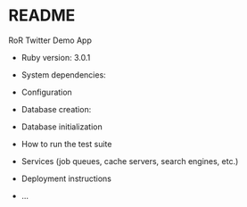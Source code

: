 # README

RoR Twitter Demo App

* Ruby version: 3.0.1

* System dependencies:

* Configuration

* Database creation: 

* Database initialization

* How to run the test suite

* Services (job queues, cache servers, search engines, etc.)

* Deployment instructions

* ...
